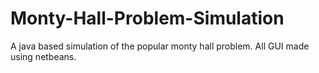 # Monty-Hall-Problem-Simulation
A java based simulation of the popular monty hall problem. All GUI made using netbeans.
